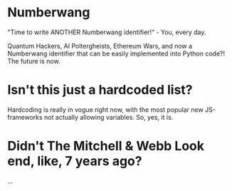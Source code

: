 # Numberwang

"Time to write ANOTHER Numberwang identifier!"   -   You, every day.
									
Quantum Hackers, AI Poltergheists, Ethereum Wars, and now a Numberwang identifier
that can be easily implemented into Python code?! The future is now.

# Isn't this just a hardcoded list?

Hardcoding is really in vogue right now, with the most popular new JS-frameworks not actually allowing variables. So, yes, it is.

# Didn't The Mitchell & Webb Look end, like, 7 years ago?

...
